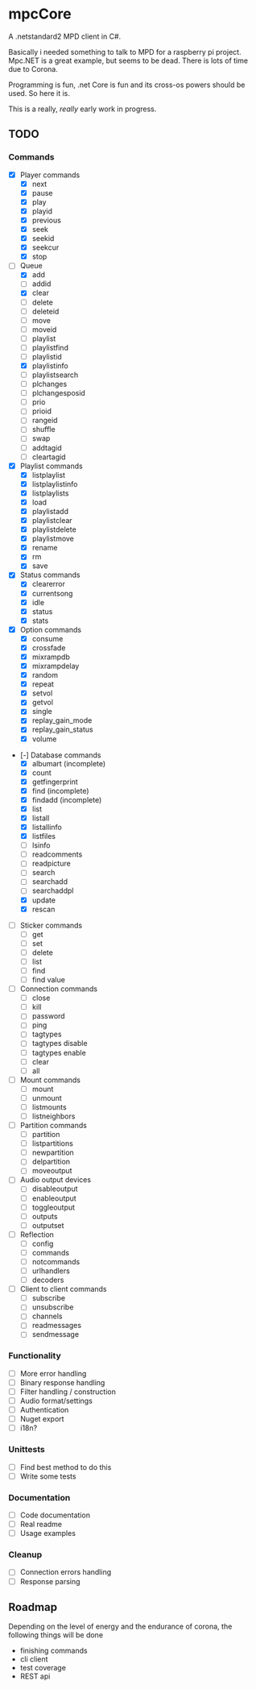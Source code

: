 # mpcCore

A .netstandard2 MPD client in C#.

Basically i needed something to talk to MPD for a raspberry pi project.
Mpc.NET is a great example, but seems to be dead. There is lots of time due to Corona.

Programming is fun, .net Core is fun and its cross-os powers should be used. So here it is.

This is a really, _really_ early work in progress.

## TODO
### Commands
* [x] Player commands
	* [x] next
	* [x] pause
	* [x] play
	* [x] playid
	* [x] previous
	* [x] seek
	* [x] seekid
	* [x] seekcur
	* [x] stop
* [ ] Queue
	* [x] add
	* [ ] addid
	* [x] clear
	* [ ] delete
	* [ ] deleteid
	* [ ] move
	* [ ] moveid
	* [ ] playlist
	* [ ] playlistfind
	* [ ] playlistid
	* [x] playlistinfo
	* [ ] playlistsearch
	* [ ] plchanges
	* [ ] plchangesposid
	* [ ] prio
	* [ ] prioid
	* [ ] rangeid
	* [ ] shuffle
	* [ ] swap
	* [ ] addtagid
	* [ ] cleartagid
* [x] Playlist commands
	* [x] listplaylist
	* [x] listplaylistinfo
	* [x] listplaylists
	* [x] load
	* [x] playlistadd
	* [x] playlistclear
	* [x] playlistdelete
	* [x] playlistmove
	* [x] rename
	* [x] rm
	* [x] save
* [x] Status commands
	* [x] clearerror
	* [x] currentsong
	* [x] idle
	* [x] status
	* [x] stats
* [x] Option commands
	* [x] consume
	* [x] crossfade
	* [x] mixrampdb
	* [x] mixrampdelay
	* [x] random
	* [x] repeat
	* [x] setvol
	* [x] getvol
	* [x] single
	* [x] replay_gain_mode
	* [x] replay_gain_status
	* [x] volume
* [-] Database commands
	* [x] albumart (incomplete)
	* [x] count
	* [x] getfingerprint
	* [x] find (incomplete)
	* [x] findadd (incomplete)
	* [x] list
	* [x] listall
	* [x] listallinfo
	* [x] listfiles
	* [ ] lsinfo
	* [ ] readcomments
	* [ ] readpicture
	* [ ] search
	* [ ] searchadd
	* [ ] searchaddpl
	* [x] update
	* [x] rescan
* [ ] Sticker commands
	* [ ] get
	* [ ] set
	* [ ] delete
	* [ ] list
	* [ ] find
	* [ ] find value
* [ ] Connection commands
	* [ ] close
	* [ ] kill
	* [ ] password
	* [ ] ping
	* [ ] tagtypes
	* [ ] tagtypes disable
	* [ ] tagtypes enable
	* [ ] clear
	* [ ] all
* [ ] Mount commands
	* [ ] mount
	* [ ] unmount
	* [ ] listmounts
	* [ ] listneighbors
* [ ] Partition commands
	* [ ] partition
	* [ ] listpartitions
	* [ ] newpartition
	* [ ] delpartition
	* [ ] moveoutput
* [ ] Audio output devices
	* [ ] disableoutput
	* [ ] enableoutput
	* [ ] toggleoutput
	* [ ] outputs
	* [ ] outputset
* [ ] Reflection
	* [ ] config
	* [ ] commands
	* [ ] notcommands
	* [ ] urlhandlers
	* [ ] decoders
* [ ] Client to client commands
	* [ ] subscribe
	* [ ] unsubscribe
	* [ ] channels
	* [ ] readmessages
	* [ ] sendmessage

### Functionality
* [ ] More error handling
* [ ] Binary response handling
* [ ] Filter handling / construction
* [ ] Audio format/settings
* [ ] Authentication
* [ ] Nuget export
* [ ] i18n?

### Unittests
* [ ] Find best method to do this
* [ ] Write some tests

### Documentation
* [ ] Code documentation
* [ ] Real readme
* [ ] Usage examples

### Cleanup
* [ ] Connection errors handling
* [ ] Response parsing

## Roadmap
Depending on the level of energy and the endurance of corona, the following things will be done

- finishing commands
- cli client
- test coverage
- REST api